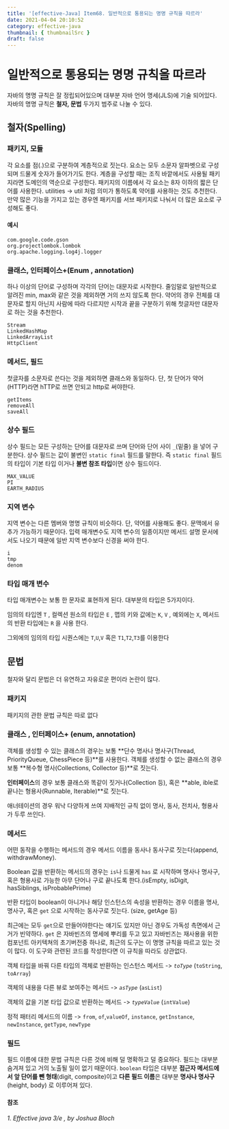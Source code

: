 ```yaml
---
title: '[effective-Java] Item68. 일반적으로 통용되는 명명 규칙을 따르라'
date: 2021-04-04 20:10:52
category: effective-java
thumbnail: { thumbnailSrc }
draft: false
---
```


# 일반적으로 통용되는 명명 규칙을 따르라

자바의 명명 규칙은 잘 정립되어있으며 대부분 자바 언어 명세(JLS)에 기술 되어있다.  자바의 명명 규칙은 **철자, 문법** 두가지 범주로 나눌 수 있다.

## 철자(Spelling)

### 패키지, 모듈

각 요소를 점(.)으로 구분하여 계층적으로 짓는다. 요소는 모두 소문자 알파벳으로 구성되며 드물게 숫자가 들어가기도 한다. 계층을 구성할 때는 조직 바깥에서도 사용될 패키지라면 도메인의 역순으로 구성한다. 패키지의 이름에서 각 요소는 8자 이하의 짧은 단어를 사용한다. utilities -> util 처럼 의미가 통하도록 약어를 사용하는 것도 추천한다. 만약 많은 기능을 가지고 있는 경우엔 패키지를 서브 패키지로 나눠서 더 많은 요소로 구성해도 좋다. 

#### 예시

```
com.google.code.gson
org.projectlombok.lombok
org.apache.logging.log4j.logger
```



### 클래스, 인터페이스+(Enum , annotation)

하나 이상의 단어로 구성하며 각각의 단어는 대문자로 시작한다. 줄임말로 일반적으로 알려진 min, max와 같은 것을 제외하면 거의 쓰지 않도록 한다. 약어의 경우 전체를 대문자로 할지 아닌지 사람에 따라 다르지만 시작과 끝을 구분하기 위해 첫글자만 대문자로 하는 것을 추천한다. 

```
Stream
LinkedHashMap
LinkedArrayList
HttpClient
```



### 메서드, 필드 

첫글자를 소문자로 쓴다는 것을 제외하면 클래스와 동일하다. 단, 첫 단어가 약어(HTTP)라면 hTTP로 쓰면 안되고 http로 써야한다.

```
getItems
removeAll
saveAll
```



### 상수 필드

상수 필드는 모든 구성하는 단어를 대문자로 쓰며 단어와 단어 사이 `_`(밑줄) 을 넣어 구분한다. 상수 필드는 값이 불변인 `static final` 필드를 말한다. 즉  `static final` 필드의 타입이 기본 타입 이거나 **불변 참조 타입**이면 상수 필드이다.

```
MAX_VALUE
PI
EARTH_RADIUS
```

### 지역 변수

지역 변수는 다른 멤버와 명명 규칙이 비슷하다. 단, 약어를 사용해도 좋다. 문맥에서 유추가 가능하기 때문이다. 입력 매개변수도 지역 변수의 일종이지만 메서드 설명 문서에서도 나오기 때문에 일반 지역 변수보다 신경을 써야 한다.

```
i
tmp
denom
```

 

### 타입 매개 변수

타입 매개변수는 보통 한 문자로 표현하게 된다. 대부분의 타입은 5가지이다.

임의의 타입엔 `T` , 컬렉션 원소의 타입은 `E` , 맵의 키와 값에는 `K`, `V` , 예외에는 `X`, 메서드의 반환 타입에는 `R` 을 사용 한다.

그외에의 임의의 타입 시퀀스에는 `T`,`U`,`V` 혹은 `T1`,`T2`,`T3`를 이용한다

## 문법

철자와 달리 문법은 더 유연하고 자유로운 편이라 논란이 많다. 

### 패키지

패키지의 관한 문법 규칙은 따로 없다

### 클래스 , 인터페이스+ (enum, annotation)

객체를 생성할 수 있는 클래스의 경우는 보통 **단수 명사나 명사구(Thread, PriorityQueue, ChessPiece 등)**를 사용한다. 객체를 생성할 수 없는 클래스의 경우 보통 **복수형 명사(Collections, Collector 등)**로 짓는다.

**인터페이스**의 경우 보통 클래스와 똑같이 짓거나(Collection 등), 혹은 **able, ible로 끝나는 형용사(Runnable, Iterable)**로 짓는다.

애너테이션의 경우 워낙 다양하게 쓰여 지배적인 규칙 없이 명사, 동사, 전치사, 형용사가 두루 쓰인다.

### 메서드

어떤 동작을 수행하는 메서드의 경우 메서드 이름을 동사나 동사구로 짓는다(append, withdrawMoney). 

Boolean 값을 반환하는 메서드의 경우는 `is`나 드물게 `has` 로 시작하며 명사나 명사구, 혹은 형용사로 가능한 아무 단어나 구로 끝나도록 한다.(isEmpty, isDigit, hasSiblings, isProbablePrime)

반환 타입이 boolean이 아니거나 해당 인스턴스의 속성을 반환하는 경우 이름을 명사, 명사구, 혹은 `get` 으로 시작하는 동사구로 짓는다. (size, getAge 등)

최근에는 모두 `get`으로 만들어야한다는 얘기도 있지만 아닌 경우도 가독성 측면에서 근거가 빈약하다. `get` 은 자바빈즈의 명세에 뿌리를 두고 있고 자바빈즈는 재사용을 위한 컴포넌트 아키텍쳐의 초기버전중 하나로, 최근의 도구는 이 명명 규칙을 따르고 있는 것이 많다. 이 도구와 관련된 코드를 작성한다면 이 규칙을 따라도 상관없다.

객체 타입을 바꿔 다른 타입의 객체로 반환하는 인스턴스 메서드 -> *`toType`* (`toString`, `toArray`)

객체의 내용을 다른 뷰로 보여주는 메서드 -> *`asType`* (`asList`)

객체의 값을 기본 타입 값으로 반환하는 메서드 -> *`typeValue`* (`intValue`)

정적 패터리 메서드의 이름 -> `from`, `of`,`valueOf`, `instance`, `getInstance`, `newInstance`, `getType`, `newType` 

### 필드

필드 이름에 대한 문법 규칙은 다른 것에 비해 덜 명확하고 덜 중요하다. 필드는 대부분 숨겨져 있고 거의 노출될 일이 없기 때문이다. `boolean` 타입은 대부분 **접근자 메서드에서 앞 단어를 뺀 형태**(digit, composite)이고 **다른 필드 이름**은 대부분 **명사나 명사구**(height, body) 로 이루어져 있다. 

#### 참조
*1. Effective java 3/e , by Joshua Bloch*